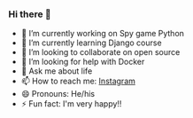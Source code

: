### Hi there 👋



- 🔭 I’m currently working on Spy game Python
- 🌱 I’m currently learning Django course
- 👯 I’m looking to collaborate on open source
- 🤔 I’m looking for help with Docker
- 💬 Ask me about life
- 📫 How to reach me: [Instagram](www.instagram.com/soheil_shafaee76/)
- 😄 Pronouns: He/his
- ⚡ Fun fact: I'm very happy!!
